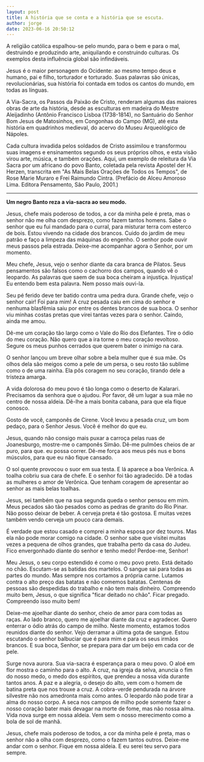 ```yaml
---
layout: post
title: A história que se conta e a história que se escuta.
author: jorge
date: 2023-06-16 20:50:12
---
```

A religião católica espalhou-se pelo mundo, para o bem e para o mal, destruindo e produzindo arte, aniquilando e construindo culturas. Os exemplos desta influência global são infindáveis.

Jesus é o maior personagem do Ocidente: ao mesmo tempo deus e humano, pai e filho, torturador e torturado. Suas palavras são únicas, revolucionárias, sua história foi contada em todos os cantos do mundo, em todas as línguas.

A Via-Sacra, os Passos da Paixão de Cristo, renderam algumas das maiores obras de arte da história, desde as esculturas em madeira do Mestre Aleijadinho (Antônio Francisco Lisboa (1738-1814), no Santuário do Senhor Bom Jesus de Matosinhos, em Congonhas do Campo (MG), até esta história em quadrinhos medieval, do acervo do Museu Arqueológico de Nápoles.

Cada cultura invadida pelos soldados de Cristo assimilou e transformou suas imagens e ensinamentos segundo os seus próprios olhos, e esta visão virou arte, música, e também orações. Aqui, um exemplo de releitura da Via Sacra por um africano do povo Banto, coletada pela revista Apostel der H. Herzen, transcrita em "As Mais Belas Orações de Todos os Tempos", de Rose Marie Muraro e Frei Raimundo Cintra. (Prefácio de Alceu Amoroso Lima. Editora Pensamento, São Paulo, 2001.)

- - -

**Um negro Banto reza a via-sacra ao seu modo.**

Jesus, chefe mais poderoso de todos, a cor da minha pele é preta, mas o senhor não me olha com desprezo, como fazem tantos homens. Sabe o senhor que eu fui mandado para o curral, para misturar terra com esterco de bois. Estou vivendo na cidade dos brancos. Cuido do jardim de meu patrão e faço a limpeza das máquinas do engenho. O senhor pode ouvir meus passos pela estrada. Deixe-me acompanhar agora o Senhor, por um momento.

Meu chefe, Jesus, vejo o senhor diante da cara branca de Pilatos. Seus pensamentos são falsos como o cachorro dos campos, quando vê o leopardo. As palavras que saem de sua boca cheiram a injustiça. Injustiça! Eu entendo bem esta palavra. Nem posso mais ouvi-la.

Seu pé ferido deve ter batido contra uma pedra dura. Grande chefe, vejo o senhor cair! Foi para mim! A cruz pesada caiu em cima do senhor e nenhuma blasfêmia saiu por entre os dentes brancos de sua boca. O senhor viu minhas costas pretas que virei tantas vezes para o senhor. Caindo, ainda me amou.

Dê-me um coração tão largo como o Vale do Rio dos Elefantes. Tire o ódio do meu coração. Não quero que a ira torne o meu coração revoltoso. Segure os meus punhos cerrados que querem bater o inimigo na cara.

O senhor lançou um breve olhar sobre a bela mulher que é sua mãe. Os olhos dela são meigos como a pele de um persa, o seu rosto tão sublime como o de uma rainha. Ela pôs coragem no seu coração, tirando dele a tristeza amarga.

A vida dolorosa do meu povo é tão longa como o deserto de Kalarari. Precisamos da senhora que o ajudou. Por favor, dê um lugar a sua mãe no centro de nossa aldeia. Dê-lhe a mais bonita cabana, para que ela fique conosco.

Gosto de você, camponês de Cirene. Você levou a pesada cruz, um bom pedaço, para o Senhor Jesus. Você é melhor do que eu.

Jesus, quando não consigo mais puxar a carroça pelas ruas de Joanesburgo, mostre-me o camponês Simão. Dê-me pulmões cheios de ar puro, para que. eu possa correr. Dê-me força aos meus pés nus e bons músculos, para que eu não fique cansado.

O sol quente provocou o suor em sua testa. E lá aparece a boa Verônica. A toalha cobriu sua cara de chefe. E o senhor foi tão agradecido. Dê a todas as mulheres o amor de Verônica. Que tenham coragem de apresentar ao senhor as mais belas toalhas.

Jesus, sei também que na sua segunda queda o senhor pensou em mim. Meus pecados são tão pesados como as pedras de granito do Rio Pinar. Não posso deixar de beber. A cerveja preta é tão gostosa. E muitas vezes também vendo cerveja um pouco cara demais.

É verdade que estou casado e comprei a minha esposa por dez touros. Mas ela não pode morar comigo na cidade. O senhor sabe que visitei muitas vezes a pequena de olhos grandes, que trabalha perto da casa do Judeu. Fico envergonhado diante do senhor e tenho medo! Perdoe-me, Senhor!

Meu Jesus, o seu corpo estendido é como o meu povo preto. Está deitado no chão. Escutam-se as batidas dos martelos. O sangue sai para todas as partes do mundo. Mas sempre nos cortamos a própria carne. Lutamos contra o alto preço das batatas e não comemos batatas. Centenas de pessoas são despedidas do trabalho e não tem mais dinheiro. Compreendo muito bem, Jesus, o que significa "ficar deitado no chão". Ficar pregado. Compreendo isso muito bem!

Deixe-me ajoelhar diante do senhor, cheio de amor para com todas as raças. Ao lado branco, quero me ajoelhar diante da cruz e agradecer. Quero enterrar o ódio atrás do campo de milho. Neste momento, estamos todos reunidos diante do senhor. Vejo derramar a última gota de sangue. Estou escutando o senhor balbuciar que é para mim e para os seus irmãos brancos. E sua boca, Senhor, se prepara para dar um beijo em cada cor de pele.

Surge nova aurora. Sua via-sacra é esperança para o meu povo. O aloé em flor mostra o caminho para o alto. A cruz, na igreja da selva, anuncia o fim do nosso medo, o medo dos espíritos, que prendeu a nossa vida durante tantos anos. A paz e a alegria, o desejo do alto, vem com o homem de batina preta que nos trouxe a cruz. A cobra-verde pendurada na árvore silvestre não nos amedronta mais como antes. O leopardo não pode tirar a alma do nosso corpo. A seca nos campos de milho pode somente fazer o nosso coração bater mais devagar na morte de fome, mas não nossa alma. Vida nova surge em nossa aldeia. Vem sem o nosso merecimento como a bola de sol de manhã.

Jesus, chefe mais poderoso de todos, a cor da minha pele é preta, mas o senhor não a olha com desprezo, como o fazem tantos outros. Deixe-me andar com o senhor. Fique em nossa aldeia. E eu serei teu servo para sempre.